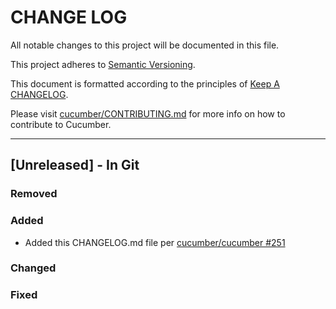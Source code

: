 # CHANGE LOG

All notable changes to this project will be documented in this file.

This project adheres to [Semantic Versioning](http://semver.org).

This document is formatted according to the principles of [Keep A CHANGELOG](http://keepachangelog.com).

Please visit [cucumber/CONTRIBUTING.md](https://github.com/cucumber/cucumber/blob/master/CONTRIBUTING.md) for more info on how to contribute to Cucumber.

----

## [Unreleased] - In Git

### Removed

### Added

* Added this CHANGELOG.md file per [cucumber/cucumber #251](https://github.com/cucumber/cucumber/issues/251)

### Changed

### Fixed

<!-- Releases -->

<!-- Contributors -->
[apaku]:            https://github.com/apaku
[aparkinson]:       https://github.com/aparkinson
[aslakhellesoy]:    https://github.com/aslakhellesoy
[brasmusson]:       https://github.com/brasmusson
[cannibalcow]:      https://github.com/cannibalcow
[cowang]:           https://github.com/cowang
[csmoseley]:        https://github.com/csmoseley
[daveychu]:         https://github.com/daveychu
[fmodesto]:         https://github.com/fmodesto
[girijant]:         https://github.com/girijant
[hdpe]:             https://github.com/hdpe
[ilanpillemer]:     https://github.com/ilanpillemer
[jaysonesmith]:     https://github.com/jaysonesmith
[k-g-aleksandrov]:  https://github.com/k-g-aleksandrov
[Lego3]:            https://github.com/Lego3
[lxbzmy]:           https://github.com/lxbzmy
[mattwynne]:        https://github.com/mattwynne
[mnd999]:           https://github.com/mnd999
[mplord]:           https://github.com/mplord
[mrpotes]:          https://github.com/mrpotes
[muhqu]:            https://github.com/muhqu
[muymoo]:           https://github.com/muymoo
[slaout]:           https://github.com/slaout
[thomaseger]:       https://github.com/thomaseger
[tiberiusteng]:     https://github.com/tiberiusteng